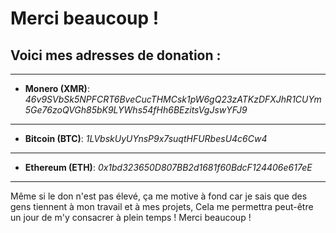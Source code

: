 # Merci beaucoup !

## Voici mes adresses de donation :

-----------
- **Monero (XMR)**: *46v9SVbSk5NPFCRT6BveCucTHMCsk1pW6gQ23zATKzDFXJhR1CUYm5Ge76zoQVGh85bK9LYWhs54fHh6BEzitsVgJswYFJ9*
-----------
- **Bitcoin (BTC)**: *1LVbskUyUYnsP9x7suqtHFURbesU4c6Cw4*
-----------
- **Ethereum (ETH)**: *0x1bd323650D807BB2d1681f60BdcF124406e617eE*
-----------

Même si le don n'est pas élevé, ça me motive à fond car je sais que des gens tiennent à mon travail et à mes projets,
Cela me permettra peut-être un jour de m'y consacrer à plein temps !
Merci beaucoup !
